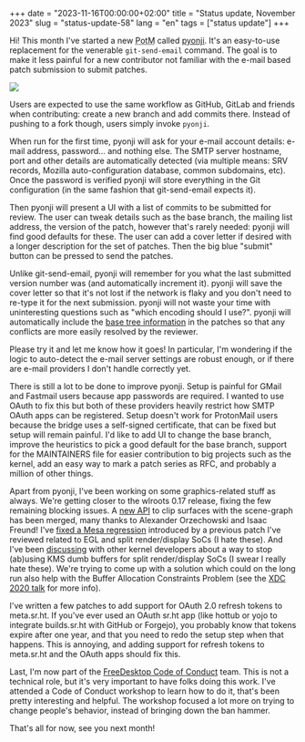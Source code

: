 +++
date = "2023-11-16T00:00:00+02:00"
title = "Status update, November 2023"
slug = "status-update-58"
lang = "en"
tags = ["status update"]
+++

Hi! This month I've started a new <abbr title="Project of the Month">PotM</abbr>
called [pyonji]. It's an easy-to-use replacement for the venerable
`git-send-email` command. The goal is to make it less painful for a new
contributor not familiar with the e-mail based patch submission to submit
patches.

<a href="https://asciinema.org/a/620880" target="_blank"><img src="https://asciinema.org/a/620880.svg" class="opaque"/></a>

Users are expected to use the same workflow as GitHub, GitLab and friends when
contributing: create a new branch and add commits there. Instead of pushing to
a fork though, users simply invoke `pyonji`.

When run for the first time, pyonji will ask for your e-mail account details:
e-mail address, password… and nothing else. The SMTP server hostname, port and
other details are automatically detected (via multiple means: SRV records,
Mozilla auto-configuration database, common subdomains, etc). Once the password
is verified pyonji will store everything in the Git configuration (in the same
fashion that git-send-email expects it).

Then pyonji will present a UI with a list of commits to be submitted for
review. The user can tweak details such as the base branch, the mailing list
address, the version of the patch, however that's rarely needed: pyonji will
find good defaults for these. The user can add a cover letter if desired with
a longer description for the set of patches. Then the big blue "submit" button
can be pressed to send the patches.

Unlike git-send-email, pyonji will remember for you what the last submitted
version number was (and automatically increment it). pyonji will save the cover
letter so that it's not lost if the network is flaky and you don't need to
re-type it for the next submission. pyonji will not waste your time with
uninteresting questions such as "which encoding should I use?". pyonji will
automatically include the [base tree information] in the patches so that any
conflicts are more easily resolved by the reviewer.

Please try it and let me know how it goes! In particular, I'm wondering if the
logic to auto-detect the e-mail server settings are robust enough, or if there
are e-mail providers I don't handle correctly yet.

There is still a lot to be done to improve pyonji. Setup is painful for GMail
and Fastmail users because app passwords are required. I wanted to use OAuth to
fix this but both of these providers heavily restrict how SMTP OAuth apps can
be registered. Setup doesn't work for ProtonMail users because the bridge uses
a self-signed certificate, that can be fixed but setup will remain painful.
I'd like to add UI to change the base branch, improve the heuristics to pick a
good default for the base branch, support for the MAINTAINERS file for easier
contribution to big projects such as the kernel, add an easy way to mark a
patch series as RFC, and probably a million of other things.

Apart from pyonji, I've been working on some graphics-related stuff as always.
We're getting closer to the wlroots 0.17 release, fixing the few remaining
blocking issues. A [new API][wlr!4131] to clip surfaces with the
scene-graph has been merged, many thanks to Alexander Orzechowski and Isaac
Freund! I've [fixed a Mesa regression][mesa!26205] introduced by a previous
patch I've reviewed related to EGL and split render/display SoCs (I hate these).
And I've been [discussing][vc4 heap] with other kernel developers about a way
to stop (ab)using KMS dumb buffers for split render/display SoCs (I swear I
really hate these). We're trying to come up with a solution which could on the
long run also help with the Buffer Allocation Constraints Problem (see the
[XDC 2020 talk] for more info).

I've written a few patches to add support for OAuth 2.0 refresh tokens to
meta.sr.ht. If you've ever used an OAuth sr.ht app (like hottub or yojo to
integrate builds.sr.ht with GitHub or Forgejo), you probably know that tokens
expire after one year, and that you need to redo the setup step when that
happens. This is annoying, and adding support for refresh tokens to meta.sr.ht
and the OAuth apps should fix this.

Last, I'm now part of the [FreeDesktop Code of Conduct] team. This is not a
technical role, but it's very important to have folks doing this work. I've
attended a Code of Conduct workshop to learn how to do it, that's been pretty
interesting and helpful. The workshop focused a lot more on trying to change
people's behavior, instead of bringing down the ban hammer.

That's all for now, see you next month!

[pyonji]: https://sr.ht/~emersion/pyonji/
[base tree information]: https://git-scm.com/docs/git-format-patch#_base_tree_information
[wlr!4131]: https://gitlab.freedesktop.org/wlroots/wlroots/-/merge_requests/4131
[mesa!26205]: https://gitlab.freedesktop.org/mesa/mesa/-/merge_requests/26205
[vc4 heap]: https://lore.kernel.org/dri-devel/20231109074545.148149-1-contact@emersion.fr/T/#m8f4e6718d387ab509b41a27c82534ba0a4b03ff5
[XDC 2020 talk]: https://lpc.events/event/9/contributions/615/
[FreeDesktop Code of Conduct]: https://www.freedesktop.org/wiki/CodeOfConduct/
